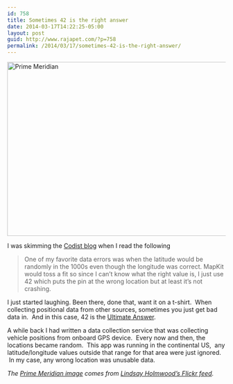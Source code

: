 ```yaml
---
id: 758
title: Sometimes 42 is the right answer
date: 2014-03-17T14:22:25-05:00
layout: post
guid: http://www.rajapet.com/?p=758
permalink: /2014/03/17/sometimes-42-is-the-right-answer/
---
```

<img loading="lazy" alt="Prime Meridian" src="https://i1.wp.com/anotherlab.smugmug.com/photos/i-tL8GBSj/0/M/i-tL8GBSj-M.jpg?resize=600%2C401" width="600" height="401" data-recalc-dims="1" />

I was skimming the [Codist blog](http://thecodist.com/article/our_ios_app_crash_rate) when I read the following

> One of my favorite data errors was when the latitude would be randomly in the 1000s even though the longitude was correct. MapKit would toss a fit so since I can&#8217;t know what the right value is, I just use 42 which puts the pin at the wrong location but at least it&#8217;s not crashing.

I just started laughing. Been there, done that, want it on a t-shirt.  When collecting positional data from other sources, sometimes you just get bad data in.  And in this case, 42 is the [Ultimate Answer](http://en.wikipedia.org/wiki/Phrases_from_The_Hitchhiker%27s_Guide_to_the_Galaxy#Answer_to_the_Ultimate_Question_of_Life.2C_the_Universe.2C_and_Everything_.2842.29 "Answer to the Ultimate Question of Life, the Universe, and Everything").

A while back I had written a data collection service that was collecting vehicle positions from onboard GPS device.  Every now and then, the locations became random.  This app was running in the continental US,  any latitude/longitude values outside that range for that area were just ignored.  In my case, any wrong location was unusable data.

_The [Prime Meridian image](http://www.flickr.com/photos/auxesis/3845266113/) comes from [Lindsay Holmwood&#8217;s Flickr feed](http://www.flickr.com/photos/auxesis/)._